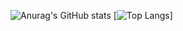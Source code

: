 ![Anurag's GitHub stats](https://github-readme-stats.vercel.app/api?username=keita170&show_icons=true&title_color=ffffff&icon_color=585656&text_color=ffffff&bg_color=DEG,FF9A8B,FF6A88,FF99AC)
[![Top Langs](https://github-readme-stats.vercel.app/api/top-langs/?username=TaishiNishimura&langs_count=3&title_color=ffffff&icon_color=00d8ee&text_color=ffffff&&bg_color=DEG,FF9A8B,FF6A88,FF99AC)]
